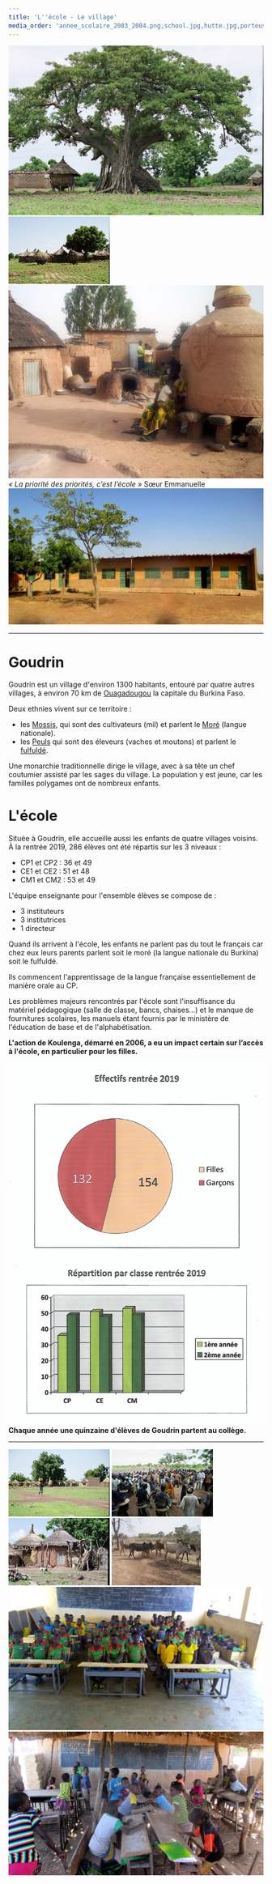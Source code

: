 ```yaml
---
title: 'L''école - Le village'
media_order: 'annee_scolaire_2003_2004.png,school.jpg,hutte.jpg,porteuse.jpg,vaches.jpg,village.jpg,school2.jpg,villageois.jpg,annee_scolaire_2015_2016.png,baobab.jpg,interieur_village.jpg,ecole.jpg,ECOLE 6.jpg,ECOLE 1.jpg,RENTREE 2019.jpg'
---
```


![](baobab.jpg)
![](village.jpg)
![](interieur_village.jpg)
_« La priorité des priorités, c’est l’école »_
Sœur Emmanuelle
![](ecole.jpg)

---
# Goudrin

Goudrin est un village d'environ 1300 habitants, entouré par quatre autres villages, à environ 70 km de [Ouagadougou](https://fr.wikipedia.org/wiki/Ouagadougou) la capitale du Burkina Faso.

Deux ethnies vivent sur ce territoire :
- les [Mossis](https://fr.wikipedia.org/wiki/Mossi_(peuple)), qui sont des cultivateurs (mil) et parlent le [Moré](https://fr.wikipedia.org/wiki/Mor%C3%A9) (langue nationale).
- les [Peuls](https://fr.wikipedia.org/wiki/Peuls) qui sont des éleveurs (vaches et moutons) et parlent le [fulfuldé](https://fr.wikipedia.org/wiki/Peul).
 
Une monarchie traditionnelle dirige le village, avec à sa tête un chef coutumier assisté par les sages du village. La population y est jeune, car les familles polygames ont de nombreux enfants.

# L'école

Située à Goudrin, elle accueille aussi les enfants de quatre villages voisins.
À la rentrée 2019, 286 élèves ont été répartis sur les 3 niveaux :
- CP1 et CP2 : 36 et 49
- CE1 et CE2 : 51 et 48
- CM1 et CM2 : 53 et 49

L'équipe enseignante pour l'ensemble élèves se compose de :
- 3 instituteurs
- 3 institutrices
- 1 directeur

Quand ils arrivent à l'école, les enfants ne parlent pas du tout le français car chez eux leurs parents parlent soit le moré (la langue nationale du Burkina) soit le fulfuldé.  

Ils commencent l'apprentissage de la langue française essentiellement de manière orale au CP.

Les problèmes majeurs rencontrés par l'école sont l'insuffisance du matériel pédagogique (salle de classe, bancs, chaises...)  et le manque de fournitures scolaires, les manuels étant fournis par le ministère de l'éducation de base et de l'alphabétisation.

**L'action de Koulenga, démarré en 2006,  a eu un impact certain sur l’accès à l'école, en particulier pour les filles.**

![](RENTREE%202019.jpg)
**Chaque année une quinzaine d'élèves de Goudrin partent au collège.**

---
![](porteuse.jpg) ![](villageois.jpg)
![](hutte.jpg) ![](vaches.jpg)
![](school.jpg)![](school2.jpg)


